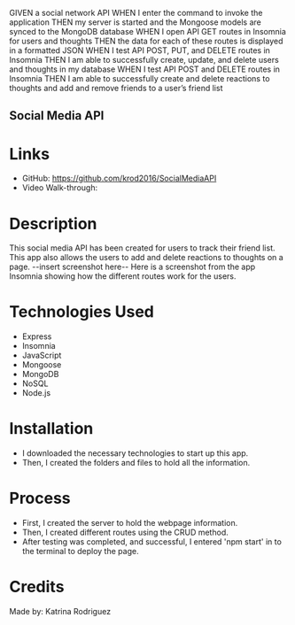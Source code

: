 GIVEN a social network API
WHEN I enter the command to invoke the application
THEN my server is started and the Mongoose models are synced to the MongoDB database
WHEN I open API GET routes in Insomnia for users and thoughts
THEN the data for each of these routes is displayed in a formatted JSON
WHEN I test API POST, PUT, and DELETE routes in Insomnia
THEN I am able to successfully create, update, and delete users and thoughts in my database
WHEN I test API POST and DELETE routes in Insomnia
THEN I am able to successfully create and delete reactions to thoughts and add and remove friends to a user’s friend list

## Social Media API

# Links
* GitHub: https://github.com/krod2016/SocialMediaAPI
* Video Walk-through: 

# Description
This social media API has been created for users to track their friend list. This app also allows the users to add and delete reactions to thoughts on a page. 
--insert screenshot here--
Here is a screenshot from the app Insomnia showing how the different routes work for the users.

# Technologies Used
* Express
* Insomnia
* JavaScript
* Mongoose
* MongoDB
* NoSQL
* Node.js

# Installation
* I downloaded the necessary technologies to start up this app.
* Then, I created the folders and files to hold all the information.

# Process
* First, I created the server to hold the webpage information.
* Then, I created different routes using the CRUD method.
* After testing was completed, and successful, I entered 'npm start' in to the terminal to deploy the page.

# Credits
Made by: Katrina Rodriguez
